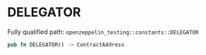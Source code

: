 # DELEGATOR

Fully qualified path: `openzeppelin_testing::constants::DELEGATOR`

```rust
pub fn DELEGATOR() -> ContractAddress
```

